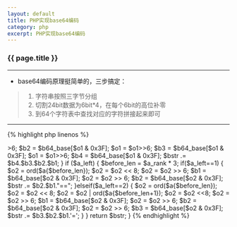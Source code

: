```yaml
---
layout: default
title: PHP实现base64编码
category: php
excerpt: PHP实现base64编码
---
```


### {{ page.title }}

***

* base64编码原理挺简单的，三步搞定：

> 1. 字符串按照三字节分组
> 2. 切割24bit数据为6bit*4，在每个6bit的高位补零
> 3. 到64个字符表中查找对应的字符拼接起来即可

***

{% highlight php linenos %}
<?php
define('B64_BASE', "A B C D E F G H I J K L M N O P Q R S T U V W X Y Z a b c d e f g h i j k l m n o p q r s t u v w x y z 0 1 2 3 4 5 6 7 8 9 + /");

// test string to base64 encoding
$a = "我是一个中国人abc姑姑";
echo 'My base64 result: ',b64_encode($a),PHP_EOL;
echo 'PHP base64 result: ',base64_encode($a),PHP_EOL;

function b64_encode($a) {
    $b64_base = explode(" ",B64_BASE);

    $bstr = '';
    $a_rank = intval(strlen($a)/3);
    $a_left = strlen($a)%3;
    for($i=0;$i<$a_rank*3;$i+=3) {
        $o1 = ord($a{$i});

        $o1 = $o1<<8;
        $o1 = $o1 | ord($a{$i+1});
        $o1 = $o1<<8;
        $o1 = $o1 | ord($a{$i+2});

        $b1 = $b64_base[$o1 & 0x3F];
        $o1 = $o1>>6;
        $b2 = $b64_base[$o1 & 0x3F];
        $o1 = $o1>>6;
        $b3 = $b64_base[$o1 & 0x3F];
        $o1 = $o1>>6;
        $b4 = $b64_base[$o1 & 0x3F];

        $bstr .= $b4.$b3.$b2.$b1;
    }

    if ($a_left) {
        $before_len = $a_rank * 3;
        if($a_left==1) {
            $o2 = ord($a{$before_len});
            $o2 = $o2 << 8;
            $o2 = $o2 >> 6;
            $b1 = $b64_base[$o2 & 0x3F];
            $o2 = $o2 >> 6;
            $b2 = $b64_base[$o2 & 0x3F];
            $bstr .= $b2.$b1."==";
        }elseif($a_left==2) {
            $o2 = ord($a{$before_len});
            $o2 = $o2 << 8;
            $o2 = $o2 | ord($a{$before_len+1});
            $o2 = $o2 <<8;
            $o2 = $o2 >> 6;
            $b1 = $b64_base[$o2 & 0x3F];
            $o2 = $o2 >> 6;
            $b2 = $b64_base[$o2 & 0x3F];
            $o2 = $o2 >> 6;
            $b3 = $b64_base[$o2 & 0x3F];
            $bstr .= $b3.$b2.$b1.'=';
        }
    }
    return $bstr;
}
{% endhighlight %}
